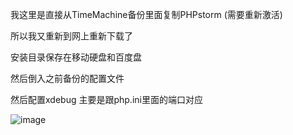 我这里是直接从TimeMachine备份里面复制PHPstorm (需要重新激活)

所以我又重新到网上重新下载了

安装目录保存在移动硬盘和百度盘

然后倒入之前备份的配置文件

然后配置xdebug 主要是跟php.ini里面的端口对应

![image](D:/download/youdaonote-pull-master/data/Technology/MAC/新MAC/images/39818截屏2020-05-16%20下午10.13.53.png)